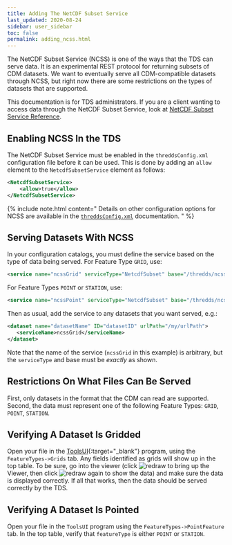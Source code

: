 ```yaml
---
title: Adding The NetCDF Subset Service
last_updated: 2020-08-24
sidebar: user_sidebar
toc: false
permalink: adding_ncss.html
---
```


The NetCDF Subset Service (NCSS) is one of the ways that the TDS can serve data.
It is an experimental REST protocol for returning subsets of CDM datasets.
We want to eventually serve all CDM-compatible datasets through NCSS, but right now there are some restrictions on the types of datasets that are supported.

This documentation is for TDS administrators.
If you are a client wanting to access data through the NetCDF Subset Service, look at [NetCDF Subset Service Reference](netcdf_subset_service_ref.html).

## Enabling NCSS In the TDS

The NetCDF Subset Service must be enabled in the `threddsConfig.xml` configuration file before it can be used.
This is done by adding an `allow` element to the `NetcdfSubsetService` element as follows:

~~~xml
<NetcdfSubsetService>
    <allow>true</allow>
</NetcdfSubsetService>
~~~

{% include note.html content="
Details on other configuration options for NCSS are available in the [`threddsConfig.xml`](tds_config_ref.html) documentation.
"
%}

## Serving Datasets With NCSS

In your configuration catalogs, you must define the service based on the type of data being served.
For Feature Type `GRID`, use:

~~~xml
<service name="ncssGrid" serviceType="NetcdfSubset" base="/thredds/ncss/grid/" />
~~~

For Feature Types `POINT` or `STATION`, use:

~~~xml
<service name="ncssPoint" serviceType="NetcdfSubset" base="/thredds/ncss/point/" />
~~~

Then as usual, add the service to any datasets that you want served, e.g.:

~~~xml
<dataset name="datasetName" ID="datasetID" urlPath="/my/urlPath"> 
   <serviceName>ncssGrid</serviceName> 
</dataset> 
~~~

Note that the name of the service (`ncssGrid` in this example) is arbitrary, but the `serviceType` and base must be _exactly_ as shown.

## Restrictions On What Files Can Be Served

First, only datasets in the format that the CDM can read are supported. 
Second, the data must represent one of the following Feature Types: `GRID`, `POINT`, `STATION`.

## Verifying A Dataset Is Gridded

Open your file in the [ToolsUI](https://docs.unidata.ucar.edu/netcdf-java/{{site.netcdf-java_docset_version}}/userguide/toolsui_ref.html){:target="_blank"} program, using the `FeatureTypes->Grids` tab.
Any fields identified as grids will show up in the top table.
To be sure, go into the viewer (click ![redraw](images/tds/tutorial/tds_configuration/redraw.gif) to bring up the Viewer, then click ![redraw](images/tds/tutorial/tds_configuration/redraw.gif) again to show the data) and make sure the data is displayed correctly.
If all that works, then the data should be served correctly by the TDS.

## Verifying A Dataset Is Pointed

Open your file in the `ToolsUI` program using the `FeatureTypes->PointFeature` tab.
In the top table, verify that `featureType` is either `POINT` or `STATION`.
